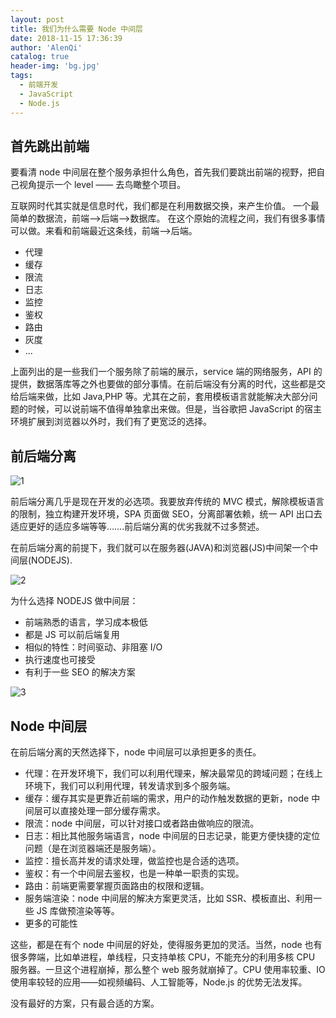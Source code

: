 ```yaml
---
layout: post
title: 我们为什么需要 Node 中间层
date: 2018-11-15 17:36:39
author: 'AlenQi'
catalog: true
header-img: 'bg.jpg'
tags:
  - 前端开发
  - JavaScript
  - Node.js
---
```


## 首先跳出前端

要看清 node 中间层在整个服务承担什么角色，首先我们要跳出前端的视野，把自己视角提示一个 level —— 去鸟瞰整个项目。

互联网时代其实就是信息时代，我们都是在利用数据交换，来产生价值。
一个最简单的数据流，前端-->后端-->数据库。
在这个原始的流程之间，我们有很多事情可以做。来看和前端最近这条线，前端-->后端。

- 代理
- 缓存
- 限流
- 日志
- 监控
- 鉴权
- 路由
- 灰度
- ...

上面列出的是一些我们一个服务除了前端的展示，service 端的网络服务，API 的提供，数据落库等之外也要做的部分事情。在前后端没有分离的时代，这些都是交给后端来做，比如 Java,PHP 等。尤其在之前，套用模板语言就能解决大部分问题的时候，可以说前端不值得单独拿出来做。但是，当谷歌把 JavaScript 的宿主环境扩展到浏览器以外时，我们有了更宽泛的选择。

## 前后端分离

![1](1.png)

前后端分离几乎是现在开发的必选项。我要放弃传统的 MVC 模式，解除模板语言的限制，独立构建开发环境，SPA 页面做 SEO，分离部署依赖，统一 API 出口去适应更好的适应多端等等…….前后端分离的优劣我就不过多赘述。

在前后端分离的前提下，我们就可以在服务器(JAVA)和浏览器(JS)中间架一个中间层(NODEJS).

![2](2.png)

为什么选择 NODEJS 做中间层：

- 前端熟悉的语言，学习成本极低
- 都是 JS 可以前后端复用
- 相似的特性：时间驱动、非阻塞 I/O
- 执行速度也可接受
- 有利于一些 SEO 的解决方案

![3](3.jpg)

## Node 中间层

在前后端分离的天然选择下，node 中间层可以承担更多的责任。

- 代理：在开发环境下，我们可以利用代理来，解决最常见的跨域问题；在线上环境下，我们可以利用代理，转发请求到多个服务端。
- 缓存：缓存其实是更靠近前端的需求，用户的动作触发数据的更新，node 中间层可以直接处理一部分缓存需求。
- 限流：node 中间层，可以针对接口或者路由做响应的限流。
- 日志：相比其他服务端语言，node 中间层的日志记录，能更方便快捷的定位问题（是在浏览器端还是服务端）。
- 监控：擅长高并发的请求处理，做监控也是合适的选项。
- 鉴权：有一个中间层去鉴权，也是一种单一职责的实现。
- 路由：前端更需要掌握页面路由的权限和逻辑。
- 服务端渲染：node 中间层的解决方案更灵活，比如 SSR、模板直出、利用一些 JS 库做预渲染等等。
- 更多的可能性

这些，都是在有个 node 中间层的好处，使得服务更加的灵活。当然，node 也有很多弊端，比如单进程，单线程，只支持单核 CPU，不能充分的利用多核 CPU 服务器。一旦这个进程崩掉，那么整个 web 服务就崩掉了。CPU 使用率较重、IO 使用率较轻的应用——如视频编码、人工智能等，Node.js 的优势无法发挥。

没有最好的方案，只有最合适的方案。

